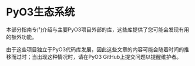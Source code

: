 # PyO3生态系统

本部分指南专门介绍与主要PyO3项目外部的库，这些库提供了您可能会发现有用的额外功能。

由于这些项目独立于PyO3代码库发展，因此这些文章的内容可能会随着时间的推移而过时；当出现这种情况时，请在PyO3 GitHub上提交问题以提醒维护者。
